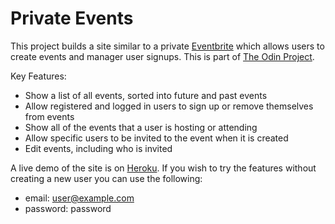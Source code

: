 # Private Events

This project builds a site similar to a private [Eventbrite](https://www.eventbrite.com/) which allows users to create events and manager user signups. This is part of [The Odin Project](https://www.theodinproject.com/lessons/ruby-on-rails-private-events).

Key Features:
- Show a list of all events, sorted into future and past events
- Allow registered and logged in users to sign up or remove themselves from events
- Show all of the events that a user is hosting or attending
- Allow specific users to be invited to the event when it is created
- Edit events, including who is invited

A live demo of the site is on [Heroku](). If you wish to try the features without creating a new user you can use the following:
- email: user@example.com
- password: password
